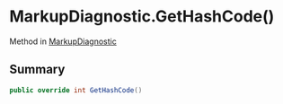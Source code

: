 # MarkupDiagnostic.GetHashCode()

Method in [MarkupDiagnostic](/docs/api/csharp/yarn.markup.lineparser.markupdiagnostic.md)

## Summary



```csharp
public override int GetHashCode()
```

